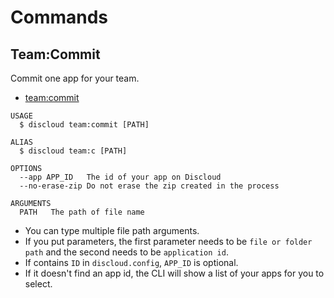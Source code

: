 # Commands

## Team:Commit

Commit one app for your team.

- [team:commit](#teamcommit)

```sh-session
USAGE
  $ discloud team:commit [PATH]

ALIAS
  $ discloud team:c [PATH]

OPTIONS
  --app APP_ID   The id of your app on Discloud
  --no-erase-zip Do not erase the zip created in the process

ARGUMENTS
  PATH   The path of file name
```

- You can type multiple file path arguments.
- If you put parameters, the first parameter needs to be `file or folder path` and the second needs to be `application id`.
- If contains `ID` in `discloud.config`, `APP_ID` is optional.
- If it doesn't find an app id, the CLI will show a list of your apps for you to select.
